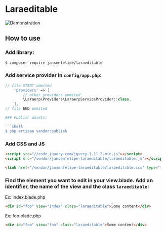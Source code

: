 # Laraeditable

![Demonstration](https://github.com/jansenfelipe/laraeditable/raw/master/demo.gif "Demonstration")

## How to use

### Add library:

```sh
$ composer require jansenfelipe/laraeditable
```

### Add service provider in `config/app.php`:
    
```php
// file START ommited
    'providers' => [
        // other providers ommited
        \Laraerp\Providers\LaraerpServiceProvider::class,
    ],
// file END ommited

### Publish assets:

```shell
$ php artisan vendor:publish
```

### Add CSS and JS

```html
<script src="//code.jquery.com/jquery-1.11.2.min.js"></script>
<script src="/vendor/jansenfelipe-laraeditable/laraeditable.js"></script>

<link href="/vendor/jansenfelipe-laraeditable/laraeditable.css" type="text/css" media="screen" rel="stylesheet">
```

### Find the element you want to edit in your view.blade. Add an identifier, the name of the view and the class `laraeditable`:

Ex: index.blade.php

```html
<div id="foo" view="index" class="laraeditable">Some content</div>
```
Ex: foo.blade.php

```html
<div id="foo" view="foo" class="laraeditable">Some content</div>
```
